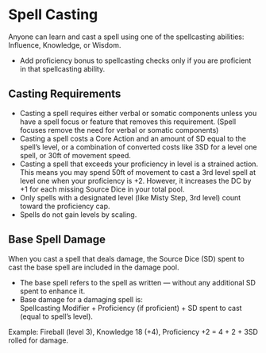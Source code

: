 # Spell Casting

Anyone can learn and cast a spell using one of the spellcasting abilities: Influence, Knowledge, or Wisdom.

- Add proficiency bonus to spellcasting checks only if you are proficient in that spellcasting ability.

## Casting Requirements

- Casting a spell requires either verbal or somatic components unless you have a spell focus or feature that removes this requirement. (Spell focuses remove the need for verbal or somatic components)
- Casting a spell costs a Core Action and an amount of SD equal to the spell’s level, or a combination of converted costs like 3SD for a level one spell, or 30ft of movement speed.
- Casting a spell that exceeds your proficiency in level is a strained action. This means you may spend 50ft of movement to cast a 3rd level spell at level one when your proficiency is +2. However, it increases the DC by +1 for each missing Source Dice in your total pool.
- Only spells with a designated level (like Misty Step, 3rd level) count toward the proficiency cap.
- Spells do not gain levels by scaling.

## Base Spell Damage

When you cast a spell that deals damage, the Source Dice (SD) spent to cast the base spell are included in the damage pool.

- The base spell refers to the spell as written — without any additional SD spent to enhance it.
- Base damage for a damaging spell is:  
  Spellcasting Modifier + Proficiency (if proficient) + SD spent to cast (equal to spell’s level).

Example: Fireball (level 3), Knowledge 18 (+4), Proficiency +2 = 4 + 2 + 3SD rolled for damage.
